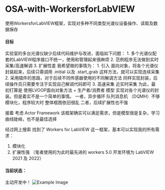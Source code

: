 # OSA-with-WorkersforLabVIEW
 使用WorkersforLabVIEW框架，实现对多种不同类型光谱仪设备操作、读取及数据保存


#### 目标
实验室的多台光谱仪缺少后续代码维护与改进，面临如下问题：
    1. 多个光谱仪配套的LabVIEW程序接口不统一，使用和管理起来很麻烦
    2. 范例程序无法做到实时采集/高速解调
    3. 扩展性差
我希望做的事情为：
    1. 引入 面向对象，将各个光谱仪封装起来，后续只需调用 .initial 以及 .start_grab 这样方法，就可以实现连续采集
    2. 采用插件的思路，对于后续不同传感器使用的不同解调方法 同样实现封装，后续操作员只需要专注于实现自己解调代码即可
    3. 高速采集 近实时采集
为此，最初打算是 使用LVOOP面向对象方法  + 生产者/消费者 模型 实现对各个光谱仪的封装。但是着实不是一个简单的事情。
一者，异步循环 队列消息机 （DQMH）不够模块化，程序较大时 整体框图依旧很乱
二者，后续扩展性也不强

接着 考虑 Actor Framework  该框架确实可以满足需求，但是模型很是复杂，学习曲线陡峭，也不是最佳选择

经过网上搜索 找到了 Workers for LabVIEW 这一框架，基本可以实现我的所有需求：
1. 模块化
2. 扩展性强
（笔者使用的为此时最先进的 workers 5.0 开发环境为 LabVIEW 2021 及 2022）


#### 当前状态：
主动开发中！
![Example Image](images/hl720.png)
